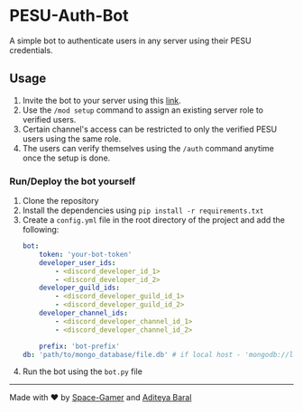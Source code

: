 # PESU-Auth-Bot

A simple bot to authenticate users in any server using their PESU credentials.

## Usage

1. Invite the bot to your server using this [link](https://discord.com/api/oauth2/authorize?client_id=1146109578241638593&permissions=1377007037446&scope=bot).
2. Use the `/mod setup` command to assign an existing server role to verified users.
3. Certain channel's access can be restricted to only the verified PESU users using the same role.
4. The users can verify themselves using the `/auth` command anytime once the setup is done.

### Run/Deploy the bot yourself

1. Clone the repository
2. Install the dependencies using `pip install -r requirements.txt`
3. Create a `config.yml` file in the root directory of the project and add the following:
    ```yaml
    bot:
        token: 'your-bot-token'
        developer_user_ids:
            - <discord_developer_id_1>
            - <discord_developer_id_2>
        developer_guild_ids:
            - <discord_developer_guild_id_1>
            - <discord_developer_guild_id_2>
        developer_channel_ids:
            - <discord_developer_channel_id_1>
            - <discord_developer_channel_id_2>

        prefix: 'bot-prefix'
    db: 'path/to/mongo_database/file.db' # if local host - 'mongodb://localhost:27017/'
    ```
4. Run the bot using the `bot.py` file

<hr>

Made with ❤️ by [Space-Gamer](https://github.com/Space-Gamer) and [Aditeya Baral
](https://github.com/aditeyabaral)
